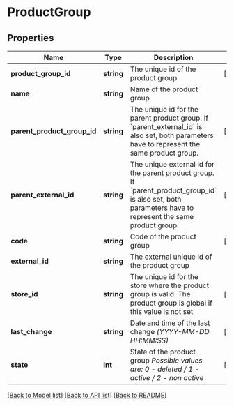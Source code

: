 # ProductGroup

## Properties
Name | Type | Description | Notes
------------ | ------------- | ------------- | -------------
**product_group_id** | **string** | The unique id of the product group | [optional] 
**name** | **string** | Name of the product group | 
**parent_product_group_id** | **string** | The unique id for the parent product group. If &#x60;parent_external_id&#x60; is also set, both parameters have to represent the same product group. | [optional] 
**parent_external_id** | **string** | The unique external id for the parent product group. If &#x60;parent_product_group_id&#x60; is also set, both parameters have to represent the same product group. | [optional] 
**code** | **string** | Code of the product group | [optional] 
**external_id** | **string** | The external unique id of the product group | 
**store_id** | **string** | The unique id for the store where the product group is valid. The product group is global if this value is not set | [optional] 
**last_change** | **string** | Date and time of the last change *(YYYY-MM-DD HH:MM:SS)* | [optional] 
**state** | **int** | State of the product group *Possible values are: 0 - deleted / 1 - active / 2 - non active* | [optional] 

[[Back to Model list]](../../README.md#documentation-for-models) [[Back to API list]](../../README.md#documentation-for-api-endpoints) [[Back to README]](../../README.md)

